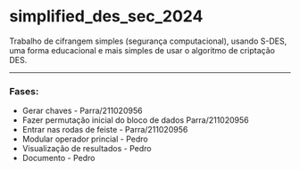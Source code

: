 # simplified_des_sec_2024

Trabalho de cifrangem simples (segurança computacional), usando S-DES, uma forma educacional e mais simples de usar o algoritmo de criptação DES.

-----
### Fases:

- Gerar chaves - Parra/211020956
- Fazer permutação inicial do bloco de dados Parra/211020956
- Entrar nas rodas de feiste - Parra/211020956
- Modular operador princial - Pedro
- Visualização de resultados - Pedro
- Documento - Pedro

